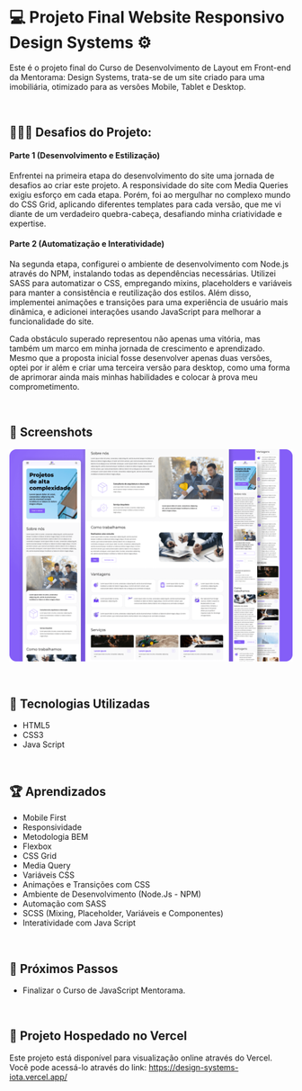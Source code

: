 # 💻 Projeto Final Website Responsivo Design Systems ⚙️

Este é o projeto final do Curso de Desenvolvimento de Layout em Front-end da Mentorama: Design Systems, trata-se de um site criado para uma imobiliária, otimizado para as versões Mobile, Tablet e Desktop.

<br />

## 👨🏾‍💻 Desafios do Projeto:

<h4> Parte 1 (Desenvolvimento e Estilização)</h4>
Enfrentei na primeira etapa do desenvolvimento do site uma jornada de desafios ao criar este projeto. A responsividade do site com Media Queries exigiu esforço em cada etapa. Porém, foi ao mergulhar no complexo mundo do CSS Grid, aplicando diferentes templates para cada versão, que me vi diante de um verdadeiro quebra-cabeça, desafiando minha criatividade e expertise.

<h4> Parte 2 (Automatização e Interatividade) </h4>
Na segunda etapa, configurei o ambiente de desenvolvimento com Node.js através do NPM, instalando todas as dependências necessárias. Utilizei SASS para automatizar o CSS, empregando mixins, placeholders e variáveis para manter a consistência e reutilização dos estilos. Além disso, implementei animações e transições para uma experiência de usuário mais dinâmica, e adicionei interações usando JavaScript para melhorar a funcionalidade do site.

<br />

Cada obstáculo superado representou não apenas uma vitória, mas também um marco em minha jornada de crescimento e aprendizado. Mesmo que a proposta inicial fosse desenvolver apenas duas versões, optei por ir além e criar uma terceira versão para desktop, como uma forma de aprimorar ainda mais minhas habilidades e colocar à prova meu comprometimento.

<br />

## 📸 Screenshots
![Captura de tela](./public/screen/screen.png)

<br />

## 🚀 Tecnologias Utilizadas

- HTML5
- CSS3
- Java Script

<br />

## 🏆 Aprendizados 

- Mobile First
- Responsividade
- Metodologia BEM
- Flexbox
- CSS Grid
- Media Query
- Variáveis CSS
- Animações e Transições com CSS
- Ambiente de Desenvolvimento (Node.Js - NPM)
- Automação com SASS
- SCSS (Mixing, Placeholder, Variáveis e Componentes)
- Interatividade com Java Script

<br />

## 🧠 Próximos Passos

- Finalizar o Curso de JavaScript Mentorama.

<br />

## 🔗 Projeto Hospedado no Vercel
Este projeto está disponível para visualização online através do Vercel. <br />
Você pode acessá-lo através do link: https://design-systems-iota.vercel.app/

